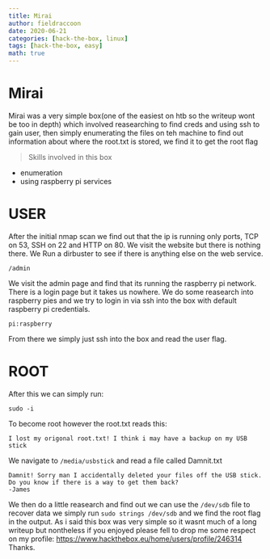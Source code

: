 ```yaml
---
title: Mirai
author: fieldraccoon
date: 2020-06-21 
categories: [hack-the-box, linux]
tags: [hack-the-box, easy]
math: true
---
```

# Mirai

Mirai was a very simple box(one of the easiest on htb so the writeup wont be too in depth) which involved reasearching to find creds and using ssh to gain user, then simply enumerating the files on teh machine to find out information about where the root.txt is stored, we find it to get the root flag

>Skills involved in this box
- enumeration
- using raspberry pi services

# USER
After the initial nmap scan we find out that the ip is running only ports, TCP on 53, SSH on 22 and HTTP on 80.
We visit the website but there is nothing there. We Run a dirbuster to see if there is anything else on the web service.
```
/admin
```
We visit the admin page and find that its running the raspberry pi network. There is a login page but it takes us nowhere.
We do some reasearch into raspberry pies and we try to login in via ssh into the box with default raspberry pi credentials.
```
pi:raspberry
```
From there we simply just ssh into the box and read the user flag.
# ROOT
After this we can simply run:
```
sudo -i 
```
To become root however the root.txt reads this:
```
I lost my origonal root.txt! I think i may have a backup on my USB stick
```
We navigate to ```/media/usbstick``` and read a file called Damnit.txt
```
Damnit! Sorry man I accidentally deleted your files off the USB stick.
Do you know if there is a way to get them back?
-James
```
We then do a little reasearch and find out we can use the `/dev/sdb` file to recover data
we simply run `sudo strings /dev/sdb` and we find the root flag in the output.
As i said this box was very simple so it wasnt much of a long writeup but nontheless if you enjoyed please fell to drop me some respect on my profile:
https://www.hackthebox.eu/home/users/profile/246314
Thanks.

